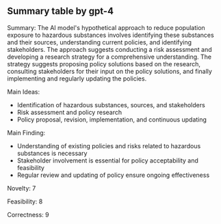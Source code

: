 ## Summary table by gpt-4
Summary: 
The AI model's hypothetical approach to reduce population exposure to hazardous substances involves identifying these substances and their sources, understanding current policies, and identifying stakeholders. The approach suggests conducting a risk assessment and developing a research strategy for a comprehensive understanding. The strategy suggests proposing policy solutions based on the research, consulting stakeholders for their input on the policy solutions, and finally implementing and regularly updating the policies.

Main Ideas: 
- Identification of hazardous substances, sources, and stakeholders
- Risk assessment and policy research
- Policy proposal, revision, implementation, and continuous updating

Main Finding: 
- Understanding of existing policies and risks related to hazardous substances is necessary 
- Stakeholder involvement is essential for policy acceptability and feasibility
- Regular review and updating of policy ensure ongoing effectiveness

Novelty: 
7

Feasibility: 
8

Correctness: 
9